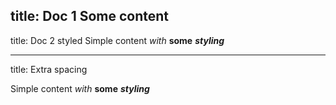 title: Doc 1
Some
content
---
title: Doc 2 styled
Simple
content *with* **some** ***styling***

---

title: Extra spacing

Simple
content *with* **some** ***styling***



